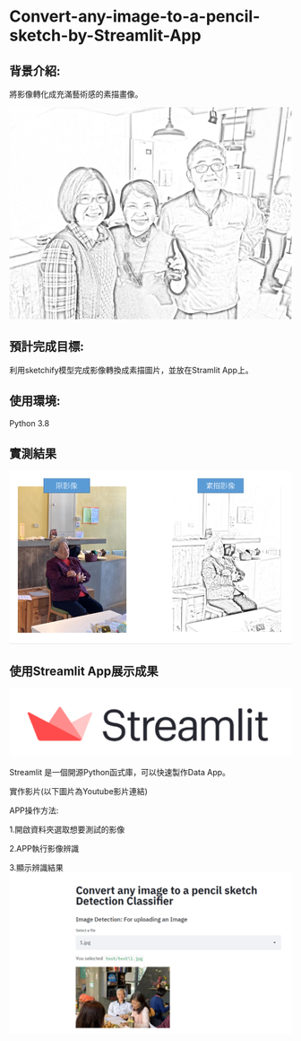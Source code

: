 # Convert-any-image-to-a-pencil-sketch-by-Streamlit-App

## 背景介紹:
將影像轉化成充滿藝術感的素描畫像。

![image](https://github.com/tddwso/Convert-any-image-to-a-pencil-sketch-by-Streamlit-App/blob/main/image1.png)

## 預計完成目標:
利用sketchify模型完成影像轉換成素描圖片，並放在Stramlit App上。

## 使用環境:
Python 3.8

## 實測結果


![image](https://github.com/tddwso/Convert-any-image-to-a-pencil-sketch-by-Streamlit-App/blob/main/%E7%B4%A0%E6%8F%8F%E8%BD%89%E6%8F%9B%E5%9C%96.PNG)

## 使用Streamlit App展示成果

![image](https://github.com/tddwso/Uniqlo-Label-Defect-Classification-by-Deep-Learning/blob/main/Stream%20Logo.png)

Streamlit 是一個開源Python函式庫，可以快速製作Data App。

實作影片(以下圖片為Youtube影片連結)

APP操作方法:

1.開啟資料夾選取想要測試的影像

2.APP執行影像辨識

3.顯示辨識結果
[![IMAGE ALT TEXT HERE](https://github.com/tddwso/Convert-any-image-to-a-pencil-sketch-by-Streamlit-App/blob/main/streamlit.png)](https://youtu.be/-FEJmhjr4r0)
